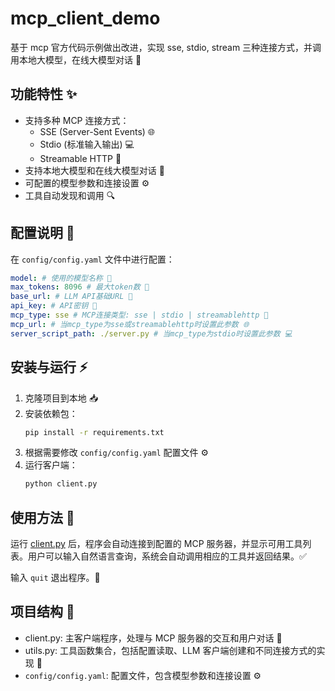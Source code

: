 # mcp_client_demo

基于 mcp 官方代码示例做出改进，实现 sse, stdio, stream 三种连接方式，并调用本地大模型，在线大模型对话 🚀

## 功能特性 ✨

- 支持多种 MCP 连接方式：
  - SSE (Server-Sent Events) 🌐
  - Stdio (标准输入输出) 💻
  - Streamable HTTP 🔄
- 支持本地大模型和在线大模型对话 🤖
- 可配置的模型参数和连接设置 ⚙️
- 工具自动发现和调用 🔍

## 配置说明 📝

在 `config/config.yaml` 文件中进行配置：

```yaml
model: # 使用的模型名称 🧠
max_tokens: 8096 # 最大token数 📏
base_url: # LLM API基础URL 🔗
api_key: # API密钥 🔐
mcp_type: sse # MCP连接类型: sse | stdio | streamablehttp 🔄
mcp_url: # 当mcp_type为sse或streamablehttp时设置此参数 🌐
server_script_path: ./server.py # 当mcp_type为stdio时设置此参数 💻
```

## 安装与运行 ⚡

1. 克隆项目到本地 📥
2. 安装依赖包：
   ```bash
   pip install -r requirements.txt
   ```
3. 根据需要修改 `config/config.yaml` 配置文件 ⚙️
4. 运行客户端：
   ```bash
   python client.py
   ```

## 使用方法 🎯

运行 [client.py](file://d:\workplace\mcp_client_demo\client.py) 后，程序会自动连接到配置的 MCP 服务器，并显示可用工具列表。用户可以输入自然语言查询，系统会自动调用相应的工具并返回结果。✅

输入 `quit` 退出程序。👋

## 项目结构 📁

- client.py: 主客户端程序，处理与 MCP 服务器的交互和用户对话 💬
- utils.py: 工具函数集合，包括配置读取、LLM 客户端创建和不同连接方式的实现 🔧
- `config/config.yaml`: 配置文件，包含模型参数和连接设置 ⚙️

